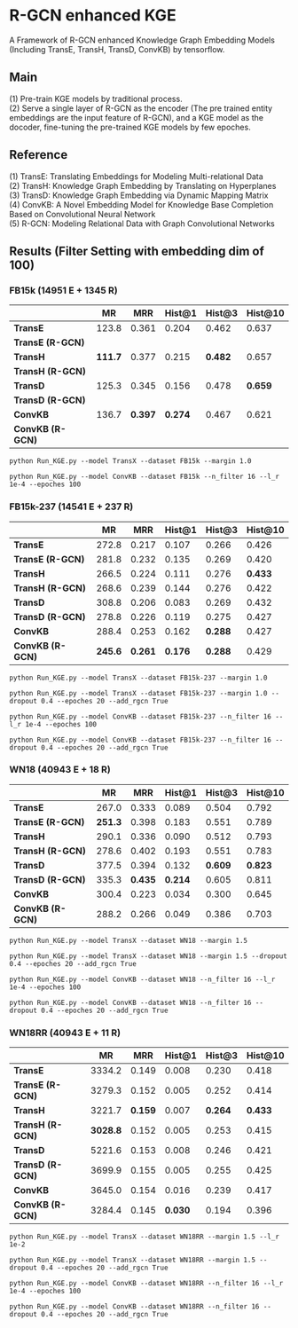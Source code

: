 # R-GCN enhanced KGE
A Framework of R-GCN enhanced Knowledge Graph Embedding Models (Including TransE, TransH, TransD, ConvKB) by tensorflow.

## Main
(1) Pre-train KGE models by traditional process.   
(2) Serve a single layer of R-GCN as the encoder (The pre trained entity embeddings are the input feature of R-GCN), and a KGE model as the docoder, fine-tuning the pre-trained KGE models by few epoches.   

## Reference
(1) TransE: Translating Embeddings for Modeling Multi-relational Data   
(2) TransH: Knowledge Graph Embedding by Translating on Hyperplanes  
(3) TransD: Knowledge Graph Embedding via Dynamic Mapping Matrix  
(4) ConvKB: A Novel Embedding Model for Knowledge Base Completion Based on Convolutional Neural Network    
(5) R-GCN: Modeling Relational Data with Graph Convolutional Networks  

## Results (Filter Setting with embedding dim of 100)      
### FB15k (14951 E + 1345 R)
|            | **MR** | **MRR** |**Hist@1**|**Hist@3**|**Hist@10**|
|     --     |   --   |    --   |    --    |    --    |    --     |
| **TransE** | 123.8 | 0.361 | 0.204 | 0.462 | 0.637 |
| **TransE (R-GCN)** | | | | | |
| **TransH** | **111.7** | 0.377 | 0.215 | **0.482** | 0.657 |
| **TransH (R-GCN)** | | | | | |
| **TransD** | 125.3 | 0.345 | 0.156 | 0.478 | **0.659** |
| **TransD (R-GCN)** | | | | | |
| **ConvKB** | 136.7 | **0.397** | **0.274** | 0.467 | 0.621 |
| **ConvKB (R-GCN)** | | | | | |

```
python Run_KGE.py --model TransX --dataset FB15k --margin 1.0
```
```
python Run_KGE.py --model ConvKB --dataset FB15k --n_filter 16 --l_r 1e-4 --epoches 100
```

### FB15k-237 (14541 E + 237 R)
|            | **MR** | **MRR** |**Hist@1**|**Hist@3**|**Hist@10**|
|     --     |   --   |    --   |    --    |    --    |    --     |
| **TransE** | 272.8 | 0.217 | 0.107 | 0.266 | 0.426 |
| **TransE (R-GCN)** | 281.8 | 0.232 | 0.135 | 0.269 | 0.420 |
| **TransH** | 266.5 | 0.224 | 0.111 | 0.276 | **0.433** |
| **TransH (R-GCN)** | 268.6 | 0.239 | 0.144 | 0.276 | 0.422 |
| **TransD** | 308.8 | 0.206 | 0.083 | 0.269 | 0.432 |
| **TransD (R-GCN)** | 278.8 | 0.226 | 0.119 | 0.275 | 0.427 |
| **ConvKB** | 288.4 | 0.253 | 0.162 | **0.288** | 0.427 |
| **ConvKB (R-GCN)** | **245.6** | **0.261** | **0.176** | **0.288** | 0.429 |

```
python Run_KGE.py --model TransX --dataset FB15k-237 --margin 1.0
```
```
python Run_KGE.py --model TransX --dataset FB15k-237 --margin 1.0 --dropout 0.4 --epoches 20 --add_rgcn True
```
```
python Run_KGE.py --model ConvKB --dataset FB15k-237 --n_filter 16 --l_r 1e-4 --epoches 100
```
```
python Run_KGE.py --model ConvKB --dataset FB15k-237 --n_filter 16 --dropout 0.4 --epoches 20 --add_rgcn True
```

### WN18 (40943 E + 18 R)
|            | **MR** | **MRR** |**Hist@1**|**Hist@3**|**Hist@10**|
|     --     |   --   |    --   |    --    |    --    |    --     |
| **TransE** | 267.0 | 0.333 | 0.089 | 0.504 | 0.792 |
| **TransE (R-GCN)** | **251.3** | 0.398 | 0.183 | 0.551 | 0.789 |
| **TransH** | 290.1 | 0.336 | 0.090 | 0.512 | 0.793 |
| **TransH (R-GCN)** | 278.6 | 0.402 | 0.193 | 0.551 | 0.783 |
| **TransD** | 377.5 | 0.394 | 0.132 | **0.609** | **0.823** |
| **TransD (R-GCN)** | 335.3 | **0.435** | **0.214** | 0.605 | 0.811 |
| **ConvKB** | 300.4 | 0.223 | 0.034 | 0.300 | 0.645 |
| **ConvKB (R-GCN)** | 288.2 | 0.266 | 0.049 | 0.386 | 0.703 |

```
python Run_KGE.py --model TransX --dataset WN18 --margin 1.5
```
```
python Run_KGE.py --model TransX --dataset WN18 --margin 1.5 --dropout 0.4 --epoches 20 --add_rgcn True
```
```
python Run_KGE.py --model ConvKB --dataset WN18 --n_filter 16 --l_r 1e-4 --epoches 100
```
```
python Run_KGE.py --model ConvKB --dataset WN18 --n_filter 16 --dropout 0.4 --epoches 20 --add_rgcn True
```

### WN18RR (40943 E + 11 R)
|            | **MR** | **MRR** |**Hist@1**|**Hist@3**|**Hist@10**|
|     --     |   --   |    --   |    --    |    --    |    --     |
| **TransE** | 3334.2 | 0.149 | 0.008 | 0.230 | 0.418 |
| **TransE (R-GCN)** | 3279.3 | 0.152 | 0.005 | 0.252 | 0.414 |
| **TransH** | 3221.7 | **0.159** | 0.007 | **0.264** | **0.433** |
| **TransH (R-GCN)** | **3028.8** | 0.152 | 0.005 | 0.253 | 0.415 |
| **TransD** | 5221.6 | 0.153 | 0.008 | 0.246 | 0.421 |
| **TransD (R-GCN)** | 3699.9 | 0.155 | 0.005 | 0.255 | 0.425 |
| **ConvKB** | 3645.0 | 0.154 | 0.016 | 0.239 | 0.417 |
| **ConvKB (R-GCN)** | 3284.4 | 0.145 | **0.030** | 0.194 | 0.396 |


```
python Run_KGE.py --model TransX --dataset WN18RR --margin 1.5 --l_r 1e-2
```
```
python Run_KGE.py --model TransX --dataset WN18RR --margin 1.5 --dropout 0.4 --epoches 20 --add_rgcn True
```
```
python Run_KGE.py --model ConvKB --dataset WN18RR --n_filter 16 --l_r 1e-4 --epoches 100
```
```
python Run_KGE.py --model ConvKB --dataset WN18RR --n_filter 16 --dropout 0.4 --epoches 20 --add_rgcn True
```
